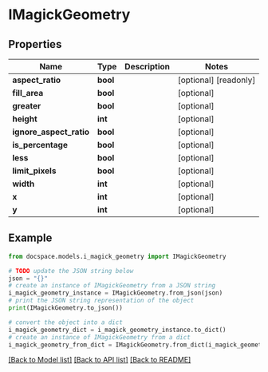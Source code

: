 # IMagickGeometry


## Properties

Name | Type | Description | Notes
------------ | ------------- | ------------- | -------------
**aspect_ratio** | **bool** |  | [optional] [readonly] 
**fill_area** | **bool** |  | [optional] 
**greater** | **bool** |  | [optional] 
**height** | **int** |  | [optional] 
**ignore_aspect_ratio** | **bool** |  | [optional] 
**is_percentage** | **bool** |  | [optional] 
**less** | **bool** |  | [optional] 
**limit_pixels** | **bool** |  | [optional] 
**width** | **int** |  | [optional] 
**x** | **int** |  | [optional] 
**y** | **int** |  | [optional] 

## Example

```python
from docspace.models.i_magick_geometry import IMagickGeometry

# TODO update the JSON string below
json = "{}"
# create an instance of IMagickGeometry from a JSON string
i_magick_geometry_instance = IMagickGeometry.from_json(json)
# print the JSON string representation of the object
print(IMagickGeometry.to_json())

# convert the object into a dict
i_magick_geometry_dict = i_magick_geometry_instance.to_dict()
# create an instance of IMagickGeometry from a dict
i_magick_geometry_from_dict = IMagickGeometry.from_dict(i_magick_geometry_dict)
```
[[Back to Model list]](../README.md#documentation-for-models) [[Back to API list]](../README.md#documentation-for-api-endpoints) [[Back to README]](../README.md)


